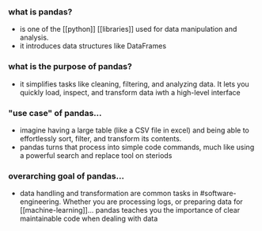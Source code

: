 
### what is pandas?
- is one of the [[python]] [[libraries]] used for data manipulation and analysis. 
- it introduces data structures like DataFrames

### what is the purpose of pandas? 
- it simplifies tasks like cleaning, filtering, and analyzing data. It lets you quickly load, inspect, and transform data iwth a high-level interface

### "use case" of pandas...
- imagine having a large table (like a CSV file in excel) and being able to effortlessly sort, filter, and transform its contents.
- pandas turns that process into simple code commands, much like using a powerful search and replace tool on steriods

### overarching goal of pandas...
- data handling and transformation are common tasks in #software-engineering. Whether you are processing logs, or preparing data for [[machine-learning]]... pandas teaches you the importance of clear maintainable code when dealing with data

